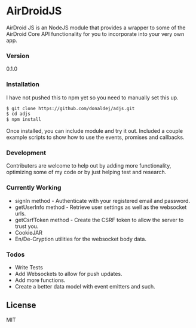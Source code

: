 # AirDroidJS

AirDroid JS is an NodeJS module that provides a wrapper to some of the AirDroid Core API functionality for you to incorporate into your very own app. 

### Version
0.1.0

### Installation

I have not pushed this to npm yet so you need to manually set this up.

```sh
$ git clone https://github.com/donaldej/adjs.git
$ cd adjs
$ npm install
```
Once installed, you can include module and try it out. Included a couple example scripts to show how to use the events, promises and callbacks.

### Development

Contributers are welcome to help out by adding more functionality, optimizing some of my code or by just helping test and research.

### Currently Working
 - signIn method - Authenticate with your registered email and password.
 - getUserInfo method - Retrieve user settings as well as the websocket urls.
 - getCsrfToken method - Create the CSRF token to allow the server to trust you.
 - CookieJAR
 - En/De-Cryption utilities for the websocket body data.


### Todos

 - Write Tests
 - Add Websockets to allow for push updates.
 - Add more functions.
 - Create a better data model with event emitters and such.

License
----

MIT